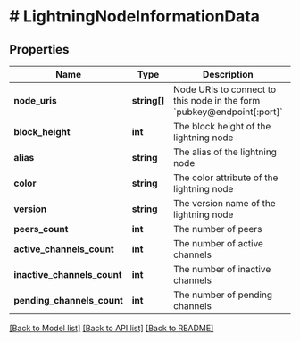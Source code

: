 # # LightningNodeInformationData

## Properties

Name | Type | Description | Notes
------------ | ------------- | ------------- | -------------
**node_uris** | **string[]** | Node URIs to connect to this node in the form &#x60;pubkey@endpoint[:port]&#x60; | [optional]
**block_height** | **int** | The block height of the lightning node | [optional]
**alias** | **string** | The alias of the lightning node | [optional]
**color** | **string** | The color attribute of the lightning node | [optional]
**version** | **string** | The version name of the lightning node | [optional]
**peers_count** | **int** | The number of peers | [optional]
**active_channels_count** | **int** | The number of active channels | [optional]
**inactive_channels_count** | **int** | The number of inactive channels | [optional]
**pending_channels_count** | **int** | The number of pending channels | [optional]

[[Back to Model list]](../../README.md#models) [[Back to API list]](../../README.md#endpoints) [[Back to README]](../../README.md)
